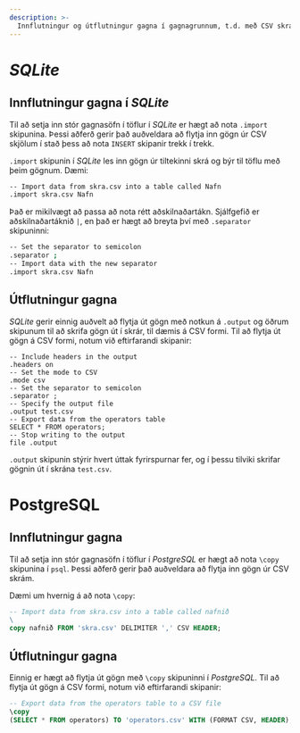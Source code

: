 ```yaml
---
description: >-
  Innflutningur og útflutningur gagna í gagnagrunnum, t.d. með CSV skrám. 
---
```


# _SQLite_

## Innflutningur gagna í _SQLite_

Til að setja inn stór gagnasöfn í töflur í _SQLite_ er hægt að nota `.import` skipunina. Þessi
aðferð gerir það auðveldara að flytja inn gögn úr CSV skjölum í stað þess að nota `INSERT` skipanir
trekk í trekk.

`.import` skipunin í _SQLite_ les inn gögn úr tiltekinni skrá og býr til töflu með þeim gögnum.
Dæmi:

```bash
-- Import data from skra.csv into a table called Nafn 
.import skra.csv Nafn 
```

Það er mikilvægt að passa að nota rétt aðskilnaðartákn. Sjálfgefið er aðskilnaðartáknið `|`, en það
er hægt að breyta því með `.separator` skipuninni:

```bash
-- Set the separator to semicolon 
.separator ;
-- Import data with the new separator 
.import skra.csv Nafn 
```

## Útflutningur gagna

_SQLite_ gerir einnig auðvelt að flytja út gögn með notkun á `.output` og öðrum skipunum til að
skrifa gögn út í skrár, til dæmis á CSV formi.
Til að flytja út gögn á CSV formi, notum við eftirfarandi skipanir:

```
-- Include headers in the output 
.headers on
-- Set the mode to CSV 
.mode csv
-- Set the separator to semicolon 
.separator ;
-- Specify the output file 
.output test.csv
-- Export data from the operators table 
SELECT * FROM operators;
-- Stop writing to the output 
file .output 
```

`.output` skipunin stýrir hvert úttak fyrirspurnar fer, og í þessu tilviki skrifar gögnin út í
skrána `test.csv`.

# PostgreSQL

## Innflutningur gagna

Til að setja inn stór gagnasöfn í töflur í _PostgreSQL_ er hægt að nota `\copy` skipunina í
`psql`. Þessi aðferð gerir það auðveldara að flytja inn gögn úr CSV skrám.

Dæmi um hvernig á að nota `\copy`:

```sql
-- Import data from skra.csv into a table called nafnið
\
copy nafnið FROM 'skra.csv' DELIMITER ',' CSV HEADER;
```

## Útflutningur gagna

Einnig er hægt að flytja út gögn með `\copy` skipuninni í _PostgreSQL_. Til að flytja út gögn á
CSV formi, notum við eftirfarandi skipanir:

```sql
-- Export data from the operators table to a CSV file
\copy
(SELECT * FROM operators) TO 'operators.csv' WITH (FORMAT CSV, HEADER);
```

